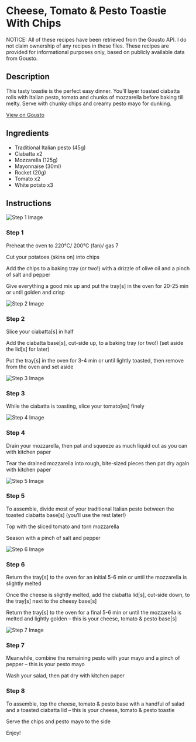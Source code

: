 # Cheese, Tomato & Pesto Toastie With Chips

NOTICE: All of these recipes have been retrieved from the Gousto API. I do not claim ownership of any recipes in these files. These recipes are provided for informational purposes only, based on publicly available data from Gousto.

## Description

This tasty toastie is the perfect easy dinner. You’ll layer toasted ciabatta rolls with Italian pesto, tomato and chunks of mozzarella before baking till melty. Serve with chunky chips and creamy pesto mayo for dunking.

[View on Gousto](https://www.gousto.co.uk/recipes/cookbook/cheese-tomato-pesto-toasties-with-chips)

## Ingredients

- Traditional Italian pesto (45g)
- Ciabatta x2
- Mozzarella (125g)
- Mayonnaise (30ml)
- Rocket (20g)
- Tomato x2
- White potato x3

## Instructions

![Step 1 Image](https://production-media.gousto.co.uk/cms/recipe-step-image/step-1-1670928550395-x200.jpg)

### Step 1

Preheat the oven to 220°C/ 200°C (fan)/ gas 7

Cut your potatoes (skins on) into chips

Add the chips to a baking tray (or two!) with a drizzle of olive oil and a pinch of salt and pepper

Give everything a good mix up and put the tray[s] in the oven for 20-25 min or until golden and crisp

![Step 2 Image](https://production-media.gousto.co.uk/cms/recipe-step-image/step-2-1670928568872-x200.jpg)

### Step 2

Slice your ciabatta[s] in half

Add the ciabatta base[s], cut-side up, to a baking tray (or two!) (set aside the lid[s] for later)

Put the tray[s] in the oven for 3-4 min or until lightly toasted, then remove from the oven and set aside

![Step 3 Image](https://production-media.gousto.co.uk/cms/recipe-step-image/step-3-1670928579003-x200.jpg)

### Step 3

While the ciabatta is toasting, slice your tomato[es] finely

![Step 4 Image](https://production-media.gousto.co.uk/cms/recipe-step-image/step-4-1670928587508-x200.jpg)

### Step 4

Drain your mozzarella, then pat and squeeze as much liquid out as you can with kitchen paper

Tear the drained mozzarella into rough, bite-sized pieces then pat dry again with kitchen paper

![Step 5 Image](https://production-media.gousto.co.uk/cms/recipe-step-image/step-5-1670928601021-x200.jpg)

### Step 5

To assemble, divide most of your traditional Italian pesto between the toasted ciabatta base[s] (you’ll use the rest later!)

Top with the sliced tomato and torn mozzarella

Season with a pinch of salt and pepper

![Step 6 Image](https://production-media.gousto.co.uk/cms/recipe-step-image/step-6-1670928617025-x200.jpg)

### Step 6

Return the tray[s] to the oven for an initial 5-6 min or until the mozzarella is slightly melted

Once the cheese is slightly melted, add the ciabatta lid[s], cut-side down, to the tray[s] next to the cheesy base[s]

Return the tray[s] to the oven for a final 5-6 min or until the mozzarella is melted and lightly golden – this is your cheese, tomato & pesto base[s]

![Step 7 Image](https://production-media.gousto.co.uk/cms/recipe-step-image/step-7-1670928625461-x200.jpg)

### Step 7

Meanwhile, combine the remaining pesto with your mayo and a pinch of pepper – this is your pesto mayo

Wash your salad, then pat dry with kitchen paper

### Step 8

To assemble, top the cheese, tomato & pesto base with a handful of salad and a toasted ciabatta lid – this is your cheese, tomato & pesto toastie

Serve the chips and pesto mayo to the side

Enjoy!

